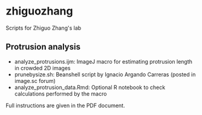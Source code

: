 # zhiguozhang
Scripts for Zhiguo Zhang's lab

## Protrusion analysis

- analyze_protrusions.ijm: ImageJ macro for estimating protrusion length in crowded 2D images
- prunebysize.sh: Beanshell script by Ignacio Argando Carreras (posted in image.sc forum)
- analyze_protrusion_data.Rmd: Optional R notebook to check calculations performed by the macro

Full instructions are given in the PDF document.
